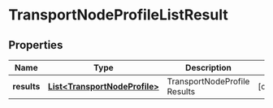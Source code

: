 # TransportNodeProfileListResult

## Properties
Name | Type | Description | Notes
------------ | ------------- | ------------- | -------------
**results** | [**List&lt;TransportNodeProfile&gt;**](TransportNodeProfile.md) | TransportNodeProfile Results |  [optional]
